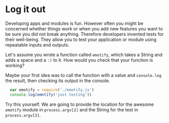 # Log it out

Developing apps and modules is fun. However often you might be concerned whether things
work or when you add new features you want to be sure you did not break anything.
Therefore developers invented tests for their well-being. They allow you to test your application or module using repeatable inputs and outputs.

Let's assume you wrote a function called `emotify`, which takes a String and adds
a space and a `:)` to it. How would you check that your function is working?

Maybe your first idea was to call the function with a value and `console.log` the
result, then checking its output in the console.

```js
  var emotify = require('./emotify.js')
  console.log(emotify('just testing'))
```

Try this yourself. We are going to provide the location for the awesome
`emotify` module in `process.argv[2]` and the String for the test in `process.argv[3]`.
